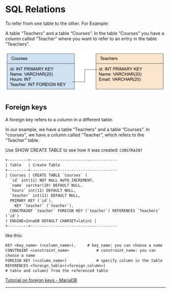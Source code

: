 # SQL Relations

To refer from one table to the other. For Example:

A table “Teachers” and a table “Courses”. In the table “Courses” you have a column called “Teacher” where you want to refer to an entry in the table “Teachers”.

<img src="./assets/sql_relations.png" />

## Foreign keys

A foreign key refers to a column in a different table.

In our example, we have a table “Teachers” and a table “Courses”. In "courses", we have a column called “Teacher”, which refers to the “Teacher” table.

Use  SHOW CREATE TABLE  to see how it was created: `CONSTRAINT`

```
+---------+--------------------------------------
| Table   | Create Table
+---------+--------------------------------------
| Courses | CREATE TABLE `Courses` (
  `id` int(11) NOT NULL AUTO_INCREMENT,
  `name` varchar(20) DEFAULT NULL,
  `hours` int(11) DEFAULT NULL,
  `teacher` int(11) DEFAULT NULL,
  PRIMARY KEY (`id`),
	KEY `teacher` (`teacher`),
  CONSTRAINT `teacher` FOREIGN KEY (`teacher`) REFERENCES `Teachers` (`id`)
) ENGINE=InnoDB DEFAULT CHARSET=latin1 |
+---------+--------------------------------------
```

like this:

```
KEY <key_name> (<column_name>), 	# key_name: you can choose a name 
CONSTRAINT <constraint_name> 			# constraint_name: you can choose a name 
FOREIGN KEY (<column_name>) 			# specify column in the table 
REFERENCES <foreign_table>(<foreign_column>) 
# table and column) from the referenced table
```

[Tutorial on foreign keys - MariaDB](https://www.mariadbtutorial.com/mariadb-basics/mariadb-foreign-key/)

------

